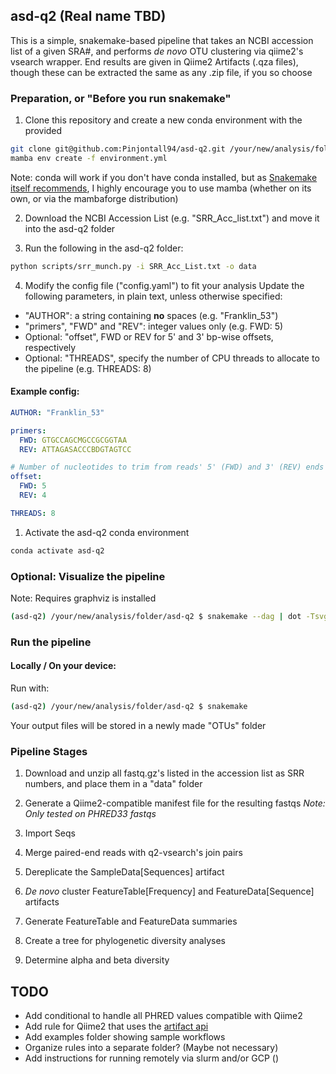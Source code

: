 ## asd-q2 (Real name TBD)

This is a simple, snakemake-based pipeline that takes an NCBI accession list of 
a given SRA#, and performs <i>de novo</i> OTU clustering via qiime2's vsearch
wrapper. End results are given in Qiime2 Artifacts (.qza files), though these 
can be extracted the same as any .zip file, if you so choose

### Preparation, or "Before you run snakemake"

1. Clone this repository and create a new conda environment with the provided
``` sh
git clone git@github.com:Pinjontall94/asd-q2.git /your/new/analysis/folder
mamba env create -f environment.yml 
```
Note: conda will work if you don't have conda installed, but as 
[Snakemake itself recommends](https://snakemake.readthedocs.io/en/stable/getting_started/installation.html#installation-via-conda-mamba), I highly encourage you to use mamba (whether on its own, or via the
mambaforge distribution)

2. Download the NCBI Accession List (e.g. "SRR_Acc_list.txt") and move it into 
the asd-q2 folder

3. Run the following in the asd-q2 folder: 
```sh
python scripts/srr_munch.py -i SRR_Acc_List.txt -o data
```

4. Modify the config file ("config.yaml") to fit your analysis
Update the following parameters, in plain text, unless otherwise specified:
* "AUTHOR": a string containing <b>no</b> spaces (e.g. "Franklin_53")
* "primers", "FWD" and "REV": integer values only (e.g. FWD: 5)
* Optional: "offset", FWD or REV for 5' and 3' bp-wise offsets, respectively
* Optional: "THREADS", specify the number of CPU threads to allocate to the 
pipeline (e.g. THREADS: 8)

#### Example config:

``` yaml
AUTHOR: "Franklin_53"

primers:
  FWD: GTGCCAGCMGCCGCGGTAA
  REV: ATTAGASACCCBDGTAGTCC

# Number of nucleotides to trim from reads' 5' (FWD) and 3' (REV) ends
offset:
  FWD: 5
  REV: 4

THREADS: 8
```


1. Activate the asd-q2 conda environment

``` sh
conda activate asd-q2
```

### Optional: Visualize the pipeline

Note: Requires graphviz is installed 

``` sh
(asd-q2) /your/new/analysis/folder/asd-q2 $ snakemake --dag | dot -Tsvg > dag.svg
```

### Run the pipeline 

#### Locally / On your device:
Run with:

``` sh
(asd-q2) /your/new/analysis/folder/asd-q2 $ snakemake
```

Your output files will be stored in a newly made "OTUs" folder

### Pipeline Stages 
1. Download and unzip all fastq.gz's listed in the accession list as SRR numbers,
and place them in a "data" folder 

2. Generate a Qiime2-compatible manifest file for the resulting fastqs
<i>Note: Only tested on PHRED33 fastqs</i>

3. Import Seqs

4. Merge paired-end reads with q2-vsearch's join pairs

5. Dereplicate the SampleData[Sequences] artifact

6. <i>De novo </i> cluster FeatureTable[Frequency] and FeatureData[Sequence] 
artifacts

7. Generate FeatureTable and FeatureData summaries

8. Create a tree for phylogenetic diversity analyses

9. Determine alpha and beta diversity

## TODO

* Add conditional to handle all PHRED values compatible with Qiime2
* Add rule for Qiime2 that uses the [artifact api](https://docs.qiime2.org/2021.8/interfaces/artifact-api/)
* Add examples folder showing sample workflows
* Organize rules into a separate folder? (Maybe not necessary)
* Add instructions for running remotely via slurm and/or GCP ()
